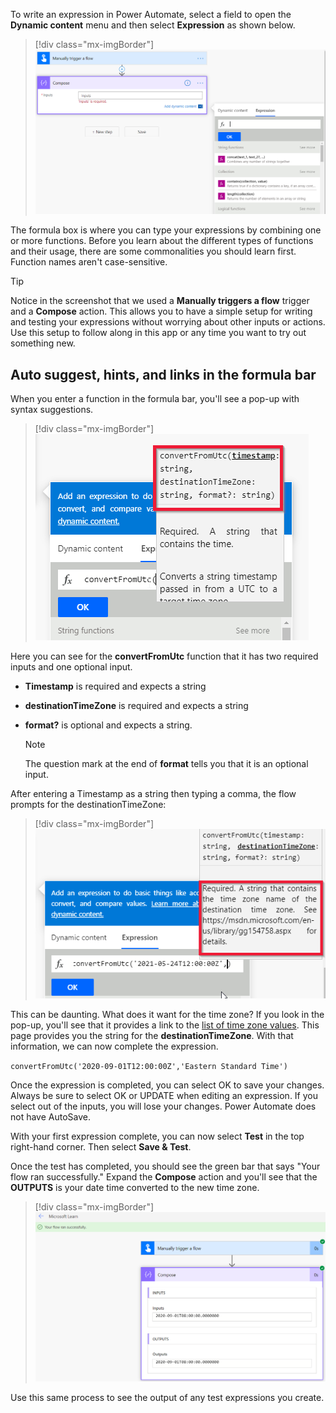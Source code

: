 To write an expression in Power Automate, select a field to open the **Dynamic content** menu and then select **Expression** as shown below.

> [!div class="mx-imgBorder"]
> [![Screenshot of opening the Dynamic content menu and selecting Expression.](../media/write-expression-ss.png)](../media/write-expression-ss.png#lightbox)

The formula box is where you can type your expressions by combining one or more functions. Before you learn about the different types of functions and their usage, there are some commonalities you should learn first. Function names aren't case-sensitive.

> [!TIP]
> Notice in the screenshot that we used a **Manually triggers a flow** trigger and a **Compose** action. This allows you to have a simple setup for writing and testing your expressions without worrying about other inputs or actions. Use this setup to follow along in this app or any time you want to try out something new.

## Auto suggest, hints, and links in the formula bar

When you enter a function in the formula bar, you'll see a pop-up with syntax suggestions.

> [!div class="mx-imgBorder"]
> [![Screenshot of pop-up with syntax suggestions.](../media/pop-up-ss.png)](../media/pop-up-ss.png#lightbox)

Here you can see for the **convertFromUtc** function that it has two required inputs and one optional input.

- **Timestamp** is required and expects a string
- **destinationTimeZone** is required and expects a string
- **format?** is optional and expects a string.

    > [!note]
    > The question mark at the end of **format** tells you that it is an optional input.

After entering a Timestamp as a string then typing a comma, the flow prompts for the destinationTimeZone:

> [!div class="mx-imgBorder"]
> [![Screenshot of prompt for the destinationTimeZone.](../media/prompt-ss.png)](../media/prompt-ss.png#lightbox)

This can be daunting. What does it want for the time zone? If you look in the pop-up, you'll see that it provides a link to the [list of time zone values](https://msdn.microsoft.com/library/gg154758.aspx/?azure-portal=true). This page provides you the string for the **destinationTimeZone**. With that information, we can now complete the expression.

`convertFromUtc('2020-09-01T12:00:00Z','Eastern Standard Time')`

Once the expression is completed, you can select OK to save your changes. Always be sure to select OK or UPDATE when editing an expression. If you select out of the inputs, you will lose your changes. Power Automate does not have AutoSave.

With your first expression complete, you can now select **Test** in the top right-hand corner. Then select **Save & Test**.

Once the test has completed, you should see the green bar that says "Your flow ran successfully." Expand the **Compose** action and you'll see that the **OUTPUTS** is your date time converted to the new time zone.

> [!div class="mx-imgBorder"]
> [![Screenshot of successful flow bar with the message Your flow ran successfully.](../media/flow-successful-ss.png)](../media/flow-successful-ss.png#lightbox)

Use this same process to see the output of any test expressions you create.
